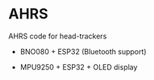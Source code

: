 # AHRS
AHRS code for head-trackers

- BNO080 + ESP32 (Bluetooth support)

- MPU9250 + ESP32 + OLED display
